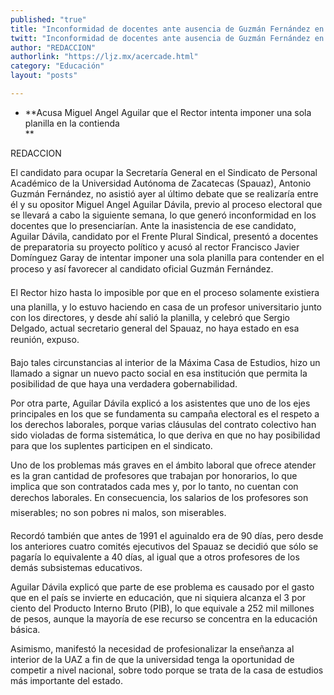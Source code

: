 ```yaml
---
published: "true"
title: "Inconformidad de docentes ante ausencia de Guzmán Fernández en debate de Spauaz"
twitt: "Inconformidad de docentes ante ausencia de Guzmán Fernández en debate de Spauaz"
author: "REDACCION"
authorlink: "https://ljz.mx/acercade.html"
category: "Educación"
layout: "posts"

---
```


*   **Acusa Miguel Angel Aguilar que el Rector intenta imponer una sola planilla en la contienda  
    **


  REDACCION



  El candidato para ocupar la Secretaría General en el Sindicato de Personal Académico de la Universidad Autónoma de Zacatecas (Spauaz), Antonio Guzmán Fernández, no asistió ayer al último debate que se realizaría entre él y su opositor Miguel Angel Aguilar Dávila, previo al proceso electoral que se llevará a cabo la siguiente semana, lo que generó inconformidad en los docentes que lo presenciarían. Ante la inasistencia de ese candidato, Aguilar Dávila, candidato por el Frente Plural Sindical, presentó a docentes de preparatoria su proyecto político y acusó al rector Francisco Javier Domínguez Garay de intentar imponer una sola planilla para contender en el proceso y así favorecer al candidato oficial Guzmán Fernández.



  El Rector hizo hasta lo imposible por que en el proceso solamente existiera una planilla, y lo estuvo haciendo en casa de un profesor universitario junto con los directores, y desde ahí salió la planilla, y celebró que Sergio Delgado, actual secretario general del Spauaz, no haya estado en esa reunión, expuso.



  Bajo tales circunstancias al interior de la Máxima Casa de Estudios, hizo un llamado a signar un nuevo pacto social en esa institución que permita la posibilidad de que haya una verdadera gobernabilidad.



  Por otra parte, Aguilar Dávila explicó a los asistentes que uno de los ejes principales en los que se fundamenta su campaña electoral es el respeto a los derechos laborales, porque varias cláusulas del contrato colectivo han sido violadas de forma sistemática, lo que deriva en que no hay posibilidad para que los suplentes participen en el sindicato.



  Uno de los problemas más graves en el ámbito laboral que ofrece atender es la gran cantidad de profesores que trabajan por honorarios, lo que implica que son contratados cada mes y, por lo tanto, no cuentan con derechos laborales. En consecuencia, los salarios de los profesores son miserables; no son pobres ni malos, son miserables.



  Recordó también que antes de 1991 el aguinaldo era de 90 días, pero desde los anteriores cuatro comités ejecutivos del Spauaz se decidió que sólo se pagaría lo equivalente a 40 días, al igual que a otros profesores de los demás subsistemas educativos.



  Aguilar Dávila explicó que parte de ese problema es causado por el gasto que en el país se invierte en educación, que ni siquiera alcanza el 3 por ciento del Producto Interno Bruto (PIB), lo que equivale a 252 mil millones de pesos, aunque la mayoría de ese recurso se concentra en la educación básica.



  Asimismo, manifestó la necesidad de profesionalizar la enseñanza al interior de la UAZ a fin de que la universidad tenga la oportunidad de competir a nivel nacional, sobre todo porque se trata de la casa de estudios más importante del estado.

